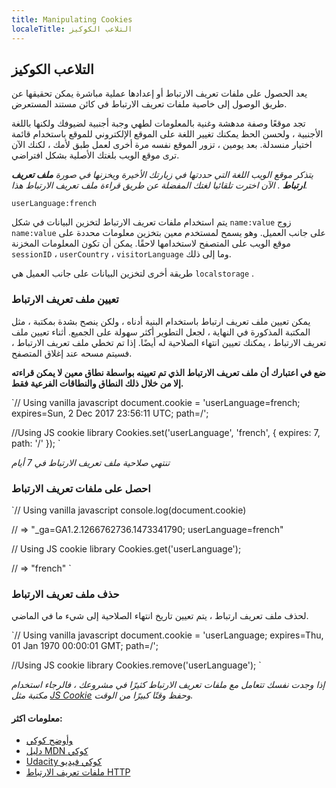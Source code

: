 ```yaml
---
title: Manipulating Cookies
localeTitle: التلاعب الكوكيز
---
```

## التلاعب الكوكيز

يعد الحصول على ملفات تعريف الارتباط أو إعدادها عملية مباشرة يمكن تحقيقها عن طريق الوصول إلى خاصية ملفات تعريف الارتباط في كائن مستند المستعرض.

تجد موقعًا وصفة مدهشة وغنية بالمعلومات لطهي وجبة أجنبية لضيوفك ولكنها باللغة الأجنبية ، ولحسن الحظ يمكنك تغيير اللغة على الموقع الإلكتروني للموقع باستخدام قائمة اختيار منسدلة. بعد يومين ، تزور الموقع نفسه مرة أخرى لعمل طبق لأمك ، لكنك الآن ترى موقع الويب بلغتك الأصلية بشكل افتراضي.

_يتذكر موقع الويب اللغة التي حددتها في زيارتك الأخيرة ويخزنها في صورة **ملف تعريف ارتباط** . الآن اخترت تلقائيا لغتك المفضلة عن طريق قراءة ملف تعريف الارتباط هذا._

`userLanguage:french`

يتم استخدام ملفات تعريف الارتباط لتخزين البيانات في شكل `name:value` زوج `name:value` على جانب العميل. وهو يسمح لمستخدم معين بتخزين معلومات محددة على موقع الويب على المتصفح لاستخدامها لاحقًا. يمكن أن تكون المعلومات المخزنة `sessionID` ، `userCountry` ، `visitorLanguage` وما إلى ذلك.

طريقة أخرى لتخزين البيانات على جانب العميل هي `localstorage` .

### تعيين ملف تعريف الارتباط

يمكن تعيين ملف تعريف ارتباط باستخدام البنية أدناه ، ولكن ينصح بشدة بمكتبة ، مثل المكتبة المذكورة في النهاية ، لجعل التطوير أكثر سهولة على الجميع. أثناء تعيين ملف تعريف الارتباط ، يمكنك تعيين انتهاء الصلاحية له أيضًا. إذا تم تخطي ملف تعريف الارتباط ، فسيتم مسحه عند إغلاق المتصفح.

**ضع في اعتبارك أن ملف تعريف الارتباط الذي تم تعيينه بواسطة نطاق معين لا يمكن قراءته إلا من خلال ذلك النطاق والنطاقات الفرعية فقط.**

 `// Using vanilla javascript 
 document.cookie = 'userLanguage=french; expires=Sun, 2 Dec 2017 23:56:11 UTC; path=/'; 
 
 //Using JS cookie library 
 Cookies.set('userLanguage', 'french', { expires: 7, path: '/' }); 
` 

_تنتهي صلاحية ملف تعريف الارتباط في 7 أيام_

### احصل على ملفات تعريف الارتباط

 `// Using vanilla javascript 
 console.log(document.cookie) 
 
 // => "_ga=GA1.2.1266762736.1473341790; userLanguage=french" 
 
 // Using JS cookie library 
 Cookies.get('userLanguage'); 
 
 // => "french" 
` 

### حذف ملف تعريف الارتباط

لحذف ملف تعريف ارتباط ، يتم تعيين تاريخ انتهاء الصلاحية إلى شيء ما في الماضي.

 `// Using vanilla javascript 
 document.cookie = 'userLanguage; expires=Thu, 01 Jan 1970 00:00:01 GMT; path=/'; 
 
 //Using JS cookie library 
 Cookies.remove('userLanguage'); 
` 

_إذا وجدت نفسك تتعامل مع ملفات تعريف الارتباط كثيرًا في مشروعك ، فالرجاء استخدام مكتبة مثل [JS Cookie](https://github.com/js-cookie/js-cookie) وحفظ وقتًا كبيرًا من الوقت._

#### معلومات اكثر:

*   [وأوضح كوكي](https://www.quirksmode.org/js/cookies.html)
*   [دليل MDN كوكي](https://developer.mozilla.org/en-US/docs/Web/API/document/cookie)
*   [Udacity كوكي فيديو](https://www.youtube.com/watch?v=xdH9zsW1CK0)
*   [ملفات تعريف الارتباط HTTP](https://developer.mozilla.org/en-US/docs/Web/HTTP/Cookies)